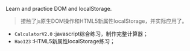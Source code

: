 Learn and practice DOM and localStorage.
>接触了js原生DOM操作和HTML5新属性localStorage，并实际应用了。

* `CalculatorV2.0` :javascript综合练习，制作完整计算器；
* `Hao123` :HTML5新属性localStorage练习；